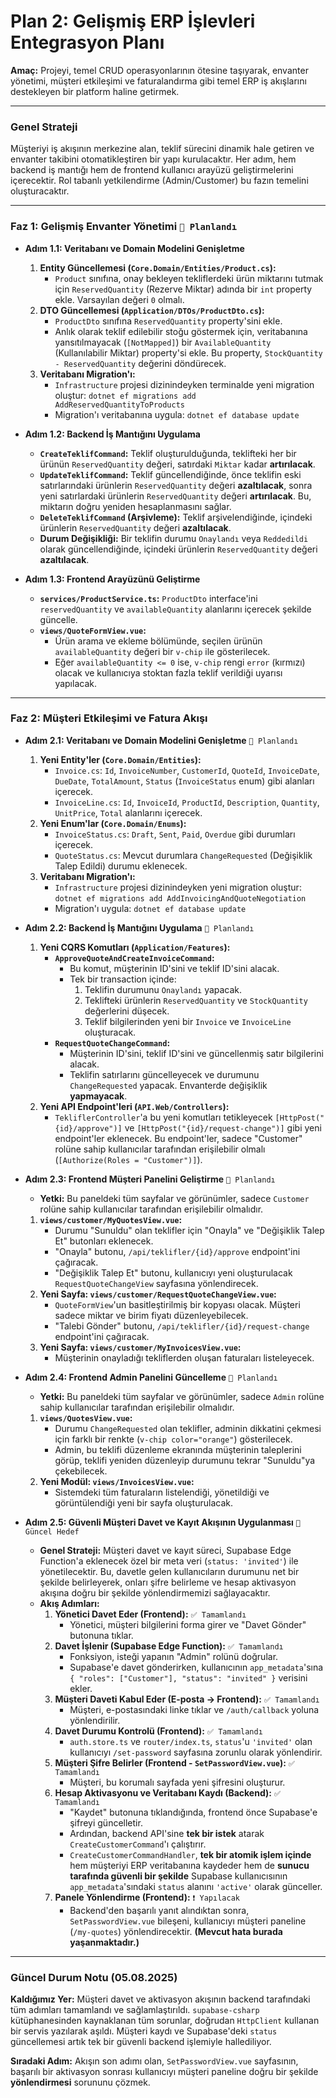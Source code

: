 # Plan 2: Gelişmiş ERP İşlevleri Entegrasyon Planı

**Amaç:** Projeyi, temel CRUD operasyonlarının ötesine taşıyarak, envanter yönetimi, müşteri etkileşimi ve faturalandırma gibi temel ERP iş akışlarını destekleyen bir platform haline getirmek.

---

### **Genel Strateji**

Müşteriyi iş akışının merkezine alan, teklif sürecini dinamik hale getiren ve envanter takibini otomatikleştiren bir yapı kurulacaktır. Her adım, hem backend iş mantığı hem de frontend kullanıcı arayüzü geliştirmelerini içerecektir. Rol tabanlı yetkilendirme (Admin/Customer) bu fazın temelini oluşturacaktır.

---

### **Faz 1: Gelişmiş Envanter Yönetimi** `📝 Planlandı`

*   **Adım 1.1: Veritabanı ve Domain Modelini Genişletme**
    1.  **Entity Güncellemesi (`Core.Domain/Entities/Product.cs`):**
        *   `Product` sınıfına, onay bekleyen tekliflerdeki ürün miktarını tutmak için `ReservedQuantity` (Rezerve Miktar) adında bir `int` property ekle. Varsayılan değeri `0` olmalı.
    2.  **DTO Güncellemesi (`Application/DTOs/ProductDto.cs`):**
        *   `ProductDto` sınıfına `ReservedQuantity` property'sini ekle.
        *   Anlık olarak teklif edilebilir stoğu göstermek için, veritabanına yansıtılmayacak (`[NotMapped]`) bir `AvailableQuantity` (Kullanılabilir Miktar) property'si ekle. Bu property, `StockQuantity - ReservedQuantity` değerini döndürecek.
    3.  **Veritabanı Migration'ı:**
        *   `Infrastructure` projesi dizinindeyken terminalde yeni migration oluştur: `dotnet ef migrations add AddReservedQuantityToProducts`
        *   Migration'ı veritabanına uygula: `dotnet ef database update`

*   **Adım 1.2: Backend İş Mantığını Uygulama**
    *   **`CreateTeklifCommand`:** Teklif oluşturulduğunda, teklifteki her bir ürünün `ReservedQuantity` değeri, satırdaki `Miktar` kadar **artırılacak**.
    *   **`UpdateTeklifCommand`:** Teklif güncellendiğinde, önce teklifin eski satırlarındaki ürünlerin `ReservedQuantity` değeri **azaltılacak**, sonra yeni satırlardaki ürünlerin `ReservedQuantity` değeri **artırılacak**. Bu, miktarın doğru yeniden hesaplanmasını sağlar.
    *   **`DeleteTeklifCommand` (Arşivleme):** Teklif arşivelendiğinde, içindeki ürünlerin `ReservedQuantity` değeri **azaltılacak**.
    *   **Durum Değişikliği:** Bir teklifin durumu `Onaylandı` veya `Reddedildi` olarak güncellendiğinde, içindeki ürünlerin `ReservedQuantity` değeri **azaltılacak**.

*   **Adım 1.3: Frontend Arayüzünü Geliştirme**
    *   **`services/ProductService.ts`:** `ProductDto` interface'ini `reservedQuantity` ve `availableQuantity` alanlarını içerecek şekilde güncelle.
    *   **`views/QuoteFormView.vue`:**
        *   Ürün arama ve ekleme bölümünde, seçilen ürünün `availableQuantity` değeri bir `v-chip` ile gösterilecek.
        *   Eğer `availableQuantity <= 0` ise, `v-chip` rengi `error` (kırmızı) olacak ve kullanıcıya stoktan fazla teklif verildiği uyarısı yapılacak.

---

### **Faz 2: Müşteri Etkileşimi ve Fatura Akışı**

*   **Adım 2.1: Veritabanı ve Domain Modelini Genişletme** `📝 Planlandı`
    1.  **Yeni Entity'ler (`Core.Domain/Entities`):**
        *   `Invoice.cs`: `Id`, `InvoiceNumber`, `CustomerId`, `QuoteId`, `InvoiceDate`, `DueDate`, `TotalAmount`, `Status` (`InvoiceStatus` enum) gibi alanları içerecek.
        *   `InvoiceLine.cs`: `Id`, `InvoiceId`, `ProductId`, `Description`, `Quantity`, `UnitPrice`, `Total` alanlarını içerecek.
    2.  **Yeni Enum'lar (`Core.Domain/Enums`):**
        *   `InvoiceStatus.cs`: `Draft`, `Sent`, `Paid`, `Overdue` gibi durumları içerecek.
        *   `QuoteStatus.cs`: Mevcut durumlara `ChangeRequested` (Değişiklik Talep Edildi) durumu eklenecek.
    3.  **Veritabanı Migration'ı:**
        *   `Infrastructure` projesi dizinindeyken yeni migration oluştur: `dotnet ef migrations add AddInvoicingAndQuoteNegotiation`
        *   Migration'ı uygula: `dotnet ef database update`

*   **Adım 2.2: Backend İş Mantığını Uygulama** `📝 Planlandı`
    1.  **Yeni CQRS Komutları (`Application/Features`):**
        *   **`ApproveQuoteAndCreateInvoiceCommand`:**
            *   Bu komut, müşterinin ID'sini ve teklif ID'sini alacak.
            *   Tek bir transaction içinde:
                1.  Teklifin durumunu `Onaylandı` yapacak.
                2.  Teklifteki ürünlerin `ReservedQuantity` ve `StockQuantity` değerlerini düşecek.
                3.  Teklif bilgilerinden yeni bir `Invoice` ve `InvoiceLine` oluşturacak.
        *   **`RequestQuoteChangeCommand`:**
            *   Müşterinin ID'sini, teklif ID'sini ve güncellenmiş satır bilgilerini alacak.
            *   Teklifin satırlarını güncelleyecek ve durumunu `ChangeRequested` yapacak. Envanterde değişiklik **yapmayacak**.
    2.  **Yeni API Endpoint'leri (`API.Web/Controllers`):**
        *   `TekliflerController`'a bu yeni komutları tetikleyecek `[HttpPost("{id}/approve")]` ve `[HttpPost("{id}/request-change")]` gibi yeni endpoint'ler eklenecek. Bu endpoint'ler, sadece "Customer" rolüne sahip kullanıcılar tarafından erişilebilir olmalı (`[Authorize(Roles = "Customer")]`).

*   **Adım 2.3: Frontend Müşteri Panelini Geliştirme** `📝 Planlandı`
    *   **Yetki:** Bu paneldeki tüm sayfalar ve görünümler, sadece `Customer` rolüne sahip kullanıcılar tarafından erişilebilir olmalıdır.
    1.  **`views/customer/MyQuotesView.vue`:**
        *   Durumu "Sunuldu" olan teklifler için "Onayla" ve "Değişiklik Talep Et" butonları eklenecek.
        *   "Onayla" butonu, `/api/teklifler/{id}/approve` endpoint'ini çağıracak.
        *   "Değişiklik Talep Et" butonu, kullanıcıyı yeni oluşturulacak `RequestQuoteChangeView` sayfasına yönlendirecek.
    2.  **Yeni Sayfa: `views/customer/RequestQuoteChangeView.vue`:**
        *   `QuoteFormView`'un basitleştirilmiş bir kopyası olacak. Müşteri sadece miktar ve birim fiyatı düzenleyebilecek.
        *   "Talebi Gönder" butonu, `/api/teklifler/{id}/request-change` endpoint'ini çağıracak.
    3.  **Yeni Sayfa: `views/customer/MyInvoicesView.vue`:**
        *   Müşterinin onayladığı tekliflerden oluşan faturaları listeleyecek.

*   **Adım 2.4: Frontend Admin Panelini Güncelleme** `📝 Planlandı`
    *   **Yetki:** Bu paneldeki tüm sayfalar ve görünümler, sadece `Admin` rolüne sahip kullanıcılar tarafından erişilebilir olmalıdır.
    1.  **`views/QuotesView.vue`:**
        *   Durumu `ChangeRequested` olan teklifler, adminin dikkatini çekmesi için farklı bir renkte (`v-chip color="orange"`) gösterilecek.
        *   Admin, bu teklifi düzenleme ekranında müşterinin taleplerini görüp, teklifi yeniden düzenleyip durumunu tekrar "Sunuldu"ya çekebilecek.
    2.  **Yeni Modül: `views/InvoicesView.vue`:**
        *   Sistemdeki tüm faturaların listelendiği, yönetildiği ve görüntülendiği yeni bir sayfa oluşturulacak.

*   **Adım 2.5: Güvenli Müşteri Davet ve Kayıt Akışının Uygulanması** `🎯 Güncel Hedef`
    *   **Genel Strateji:** Müşteri davet ve kayıt süreci, Supabase Edge Function'a eklenecek özel bir meta veri (`status: 'invited'`) ile yönetilecektir. Bu, davetle gelen kullanıcıların durumunu net bir şekilde belirleyerek, onları şifre belirleme ve hesap aktivasyon akışına doğru bir şekilde yönlendirmemizi sağlayacaktır.
    *   **Akış Adımları:**
        1.  **Yönetici Davet Eder (Frontend):** `✅ Tamamlandı`
            *   Yönetici, müşteri bilgilerini forma girer ve "Davet Gönder" butonuna tıklar.
        2.  **Davet İşlenir (Supabase Edge Function):** `✅ Tamamlandı`
            *   Fonksiyon, isteği yapanın "Admin" rolünü doğrular.
            *   Supabase'e davet gönderirken, kullanıcının `app_metadata`'sına `{ "roles": ["Customer"], "status": "invited" }` verisini ekler.
        3.  **Müşteri Daveti Kabul Eder (E-posta -> Frontend):** `✅ Tamamlandı`
            *   Müşteri, e-postasındaki linke tıklar ve `/auth/callback` yoluna yönlendirilir.
        4.  **Davet Durumu Kontrolü (Frontend):** `✅ Tamamlandı`
            *   `auth.store.ts` ve `router/index.ts`, `status`'u `'invited'` olan kullanıcıyı `/set-password` sayfasına zorunlu olarak yönlendirir.
        5.  **Müşteri Şifre Belirler (Frontend - `SetPasswordView.vue`):** `✅ Tamamlandı`
            *   Müşteri, bu korumalı sayfada yeni şifresini oluşturur.
        6.  **Hesap Aktivasyonu ve Veritabanı Kaydı (Backend):** `✅ Tamamlandı`
            *   "Kaydet" butonuna tıklandığında, frontend önce Supabase'e şifreyi güncelletir.
            *   Ardından, backend API'sine **tek bir istek** atarak `CreateCustomerCommand`'ı çalıştırır.
            *   `CreateCustomerCommandHandler`, **tek bir atomik işlem içinde** hem müşteriyi ERP veritabanına kaydeder hem de **sunucu tarafında güvenli bir şekilde** Supabase kullanıcısının `app_metadata`'sındaki `status` alanını `'active'` olarak günceller.
        7.  **Panele Yönlendirme (Frontend):** `❗ Yapılacak`
            *   Backend'den başarılı yanıt alındıktan sonra, `SetPasswordView.vue` bileşeni, kullanıcıyı müşteri paneline (`/my-quotes`) yönlendirecektir. **(Mevcut hata burada yaşanmaktadır.)**

---
### **Güncel Durum Notu (05.08.2025)**

**Kaldığımız Yer:** Müşteri davet ve aktivasyon akışının backend tarafındaki tüm adımları tamamlandı ve sağlamlaştırıldı. `supabase-csharp` kütüphanesinden kaynaklanan tüm sorunlar, doğrudan `HttpClient` kullanan bir servis yazılarak aşıldı. Müşteri kaydı ve Supabase'deki `status` güncellemesi artık tek bir güvenli backend işlemiyle hallediliyor.

**Sıradaki Adım:** Akışın son adımı olan, `SetPasswordView.vue` sayfasının, başarılı bir aktivasyon sonrası kullanıcıyı müşteri paneline doğru bir şekilde **yönlendirmesi** sorununu çözmek.